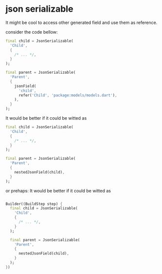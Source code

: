 # json serializable

It might be cool to access other generated field and use them as reference.

consider the code bellow:
```dart
final child = JsonSerializable(
  'Child',
  {
    /* ... */,
  }
);

final parent = JsonSerializable(
  'Parent',
  {
    jsonField(
      'child',
      refer('Child', 'package:models/models.dart'),
    ),
  }
);
```
It would be better if it could be witted as 
```dart
final child = JsonSerializable(
  'Child',
  {
    /* ... */,
  }
);

final parent = JsonSerializable(
  'Parent',
  {
    nestedJsonField(child),
  }
);
```
or prehaps:
It would be better if it could be witted as 
```dart

Builder((BuildStep step) {
  final child = JsonSerializable(
    'Child',
    {
      /* ... */,
    }
  );

  final parent = JsonSerializable(
    'Parent',
    {
      nestedJsonField(child),
    }
  );
})

```